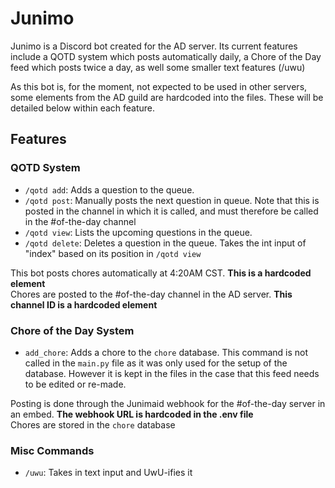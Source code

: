 # Junimo

Junimo is a Discord bot created for the AD server. Its current features include a QOTD system which posts automatically daily, a Chore of the Day feed which posts twice a day, as well some smaller text features (/uwu)

As this bot is, for the moment, not expected to be used in other servers, some elements from the AD guild are hardcoded into the files. These will be detailed below within each feature.

## Features

### QOTD System
- `/qotd add`: Adds a question to the queue.
- `/qotd post`: Manually posts the next question in queue. Note that this is posted in the channel in which it is called, and must therefore be called in the #of-the-day channel
- `/qotd view`: Lists the upcoming questions in the queue.
- `/qotd delete`: Deletes a question in the queue. Takes the int input of "index" based on its position in `/qotd view`

This bot posts chores automatically at 4:20AM CST. **This is a hardcoded element**  
Chores are posted to the #of-the-day channel in the AD server. **This channel ID is a hardcoded element**

### Chore of the Day System
- `add_chore`: Adds a chore to the `chore` database. This command is not called in the `main.py` file as it was only used for the setup of the database. However it is kept in the files in the case that this feed needs to be edited or re-made.

Posting is done through the Junimaid webhook for the #of-the-day server in an embed. **The webhook URL is hardcoded in the .env file**  
Chores are stored in the `chore` database

### Misc Commands
- `/uwu`: Takes in text input and UwU-ifies it

 
